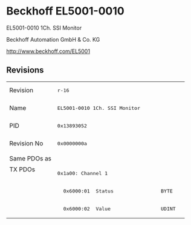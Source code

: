 # Beckhoff EL5001-0010

EL5001-0010 1Ch. SSI Monitor

Beckhoff Automation GmbH & Co. KG

http://www.beckhoff.com/EL5001

## Revisions
<table>
<tr >
<td>Revision</td>
<td><pre>r-16</pre></td>
</tr>
<tr >
<td>Name</td>
<td><pre>EL5001-0010 1Ch. SSI Monitor</pre></td>
</tr>
<tr >
<td>PID</td>
<td><pre>0x13893052</pre></td>
</tr>
<tr >
<td>Revision No</td>
<td><pre>0x0000000a</pre></td>
</tr>
<tr >
<td>Same PDOs as</td>
<td><pre></pre></td>
</tr>
<tr class="txpdo pdosection">
<td rowspan=3 valign=top>TX PDOs</td>
<td><pre>0x1a00: Channel 1</pre></td>
<td></td>
</tr>
<tr class="txpdo">
<td><pre>  0x6000:01  Status                BYTE</pre></td>
</tr>
<tr class="txpdo">
<td><pre>  0x6000:02  Value                 UDINT</pre></td>
</tr>
</table>
